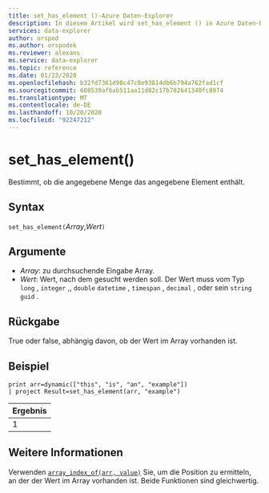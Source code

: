 ```yaml
---
title: set_has_element ()-Azure Daten-Explorer
description: In diesem Artikel wird set_has_element () in Azure Daten-Explorer beschrieben.
services: data-explorer
author: orspod
ms.author: orspodek
ms.reviewer: alexans
ms.service: data-explorer
ms.topic: reference
ms.date: 01/23/2020
ms.openlocfilehash: b32fd7361d98c47c8e93814db6b794a762fad1cf
ms.sourcegitcommit: 608539af6ab511aa11d82c17b782641340fc8974
ms.translationtype: MT
ms.contentlocale: de-DE
ms.lasthandoff: 10/20/2020
ms.locfileid: "92247212"
---
```

# <a name="set_has_element"></a>set_has_element()

Bestimmt, ob die angegebene Menge das angegebene Element enthält.

## <a name="syntax"></a>Syntax

`set_has_element(`*Array*,*Wert*`)`

## <a name="arguments"></a>Argumente

* *Array*: zu durchsuchende Eingabe Array.
* *Wert*: Wert, nach dem gesucht werden soll. Der Wert muss vom Typ `long` , `integer` ,, `double` `datetime` , `timespan` , `decimal` , oder sein `string` `guid` .

## <a name="returns"></a>Rückgabe

True oder false, abhängig davon, ob der Wert im Array vorhanden ist.

## <a name="example"></a>Beispiel

<!-- csl: https://help.kusto.windows.net:443/Samples -->
```kusto
print arr=dynamic(["this", "is", "an", "example"]) 
| project Result=set_has_element(arr, "example")
```

|Ergebnis|
|---|
|1|

## <a name="see-also"></a>Weitere Informationen

Verwenden [`array_index_of(arr, value)`](arrayindexoffunction.md) Sie, um die Position zu ermitteln, an der der Wert im Array vorhanden ist. Beide Funktionen sind gleichwertig.
